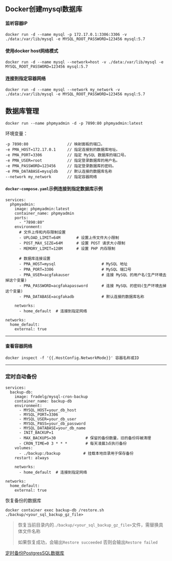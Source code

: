 ## Docker创建mysql数据库

#### 监听容器IP
```
docker run -d --name mysql -p 172.17.0.1:3306:3306 -v ./data:/var/lib/mysql -e MYSQL_ROOT_PASSWORD=123456 mysql:5.7
```

#### 使用docker host网络模式
```
docker run -d --name mysql --network=host -v ./data:/var/lib/mysql -e MYSQL_ROOT_PASSWORD=123456 mysql:5.7
```


#### 连接到指定容器网络
```
docker run -d --name mysql --network my_network -v ./data:/var/lib/mysql -e MYSQL_ROOT_PASSWORD=123456 mysql:5.7
```

## 数据库管理

```
docker run --name phpmyadmin -d -p 7890:80 phpmyadmin:latest
```

环境变量：
```
-p 7890:80                 // 映射面板的端口。
-e PMA_HOST=172.17.0.1     // 指定连接到的数据库地址。
-e PMA_PORT=3306           // 指定 MySQL 数据库的端口号。
-e PMA_USER=root           // 指定登录数据库的用户名。
-e PMA_PASSWORD=123456     // 指定登录数据库的密码。
-e PMA_DATABASE=mysqldb    // 默认连接的数据库名称
--network my_network       // 指定容器网络
```

#### `docker-compose.yaml`示例连接到指定数据库示例
```
services:
  phpmyadmin:
    image: phpmyadmin:latest
    container_name: phpmyadmin
    ports:
      - "7890:80"
    environment:
      # 文件上传和内存限制设置
      - UPLOAD_LIMIT=64M       # 设置上传文件大小限制
      - POST_MAX_SIZE=64M      # 设置 POST 请求大小限制
      - MEMORY_LIMIT=128M      # 设置 PHP 内存限制
      
      # 数据库连接设置
      - PMA_HOST=mysql                    # MySQL 地址
      - PMA_PORT=3306                     # MySQL 端口号
      - PMA_USER=acgfakauser              # 连接 MySQL 的用户名(生产环境去掉这个变量)
      - PMA_PASSWORD=acgfakapassword      # 连接 MySQL 的密码(生产环境去掉这个变量)
      - PMA_DATABASE=acgfakadb            # 默认连接的数据库名称
    
    networks:
      - home_default  # 连接到指定网络

networks:
  home_default:
    external: true
```


---

#### 查看容器网络
```
docker inspect -f '{{.HostConfig.NetworkMode}}' 容器名称或ID
```



---

### 定时自动备份
```
services:
  backup-db:
    image: fradelg/mysql-cron-backup
    container_name: backup-db
    environment:
      - MYSQL_HOST=your_db_host
      - MYSQL_PORT=3306
      - MYSQL_USER=your_db_user
      - MYSQL_PASS=your_db_password
      - MYSQL_DATABASE=your_db_name
      - INIT_BACKUP=1
      - MAX_BACKUPS=30             # 保留的备份数量，旧的备份将被清理
      - CRON_TIME=0 3 * * *        # 每天凌晨3点执行备份
    volumes:
      - ./backup:/backup          # 挂载本地目录用于保存备份
    restart: always

    networks:
      - home_default  # 连接到指定网络

networks:
  home_default:
    external: true
```

恢复备份的数据库
```
docker container exec backup-db /restore.sh ./backup/<your_sql_backup_gz_file>
```
>恢复当前目录内的`./backup/<your_sql_backup_gz_file>`文件，需替换具体文件名称
>
>如果恢复成功，会输出`Restore succeeded`  否则会输出`Restore failed`


[定时备份PostgresSQL数据库](https://github.com/prodrigestivill/docker-postgres-backup-local)
